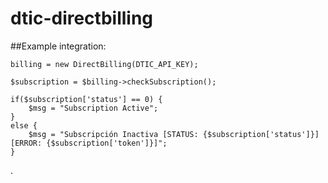 # dtic-directbilling

##Example integration:

```
billing = new DirectBilling(DTIC_API_KEY);

$subscription = $billing->checkSubscription();

if($subscription['status'] == 0) {
    $msg = "Subscription Active";
}
else {
    $msg = "Subscripción Inactiva [STATUS: {$subscription['status']}] [ERROR: {$subscription['token']}]";
}
```


.
